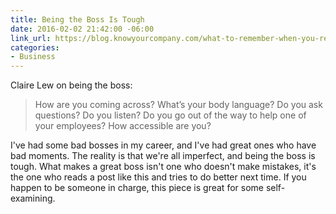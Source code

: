```yaml
---
title: Being the Boss Is Tough
date: 2016-02-02 21:42:00 -06:00
link_url: https://blog.knowyourcompany.com/what-to-remember-when-you-re-the-boss-949bbc37929b#.5y5c0zbpw
categories:
- Business
---
```


Claire Lew on being the boss:

> How are you coming across? What’s your body language? Do you ask questions? Do you listen? Do you go out of the way to help one of your employees? How accessible are you?

I've had some bad bosses in my career, and I've had great ones who have bad moments. The reality is that we're all imperfect, and being the boss is tough. What makes a great boss isn't one who doesn't make mistakes, it's the one who reads a post like this and tries to do better next time. If you happen to be someone in charge, this piece is great for some self-examining.
